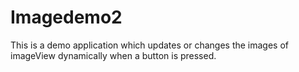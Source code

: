 # Imagedemo2
This is a demo application which updates or changes the images of imageView dynamically when a button is pressed.
